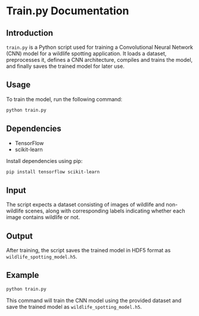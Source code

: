 # Train.py Documentation

## Introduction

`train.py` is a Python script used for training a Convolutional Neural Network (CNN) model for a wildlife spotting application. It loads a dataset, preprocesses it, defines a CNN architecture, compiles and trains the model, and finally saves the trained model for later use.

## Usage

To train the model, run the following command:

```bash
python train.py
```

## Dependencies

- TensorFlow
- scikit-learn

Install dependencies using pip:

```bash
pip install tensorflow scikit-learn
```

## Input

The script expects a dataset consisting of images of wildlife and non-wildlife scenes, along with corresponding labels indicating whether each image contains wildlife or not.

## Output

After training, the script saves the trained model in HDF5 format as `wildlife_spotting_model.h5`.

## Example

```bash
python train.py
```

This command will train the CNN model using the provided dataset and save the trained model as `wildlife_spotting_model.h5`.
